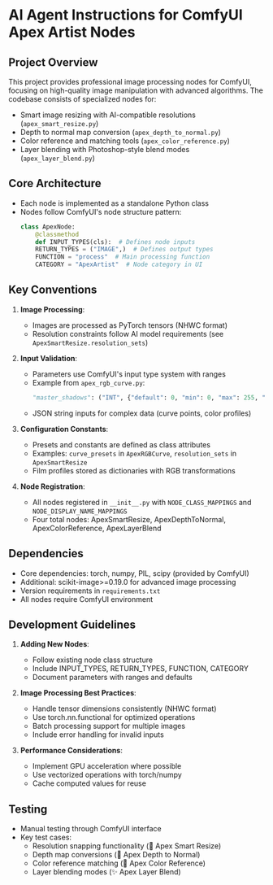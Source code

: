 # AI Agent Instructions for ComfyUI Apex Artist Nodes

## Project Overview
This project provides professional image processing nodes for ComfyUI, focusing on high-quality image manipulation with advanced algorithms. The codebase consists of specialized nodes for:
- Smart image resizing with AI-compatible resolutions (`apex_smart_resize.py`)
- Depth to normal map conversion (`apex_depth_to_normal.py`)
- Color reference and matching tools (`apex_color_reference.py`)
- Layer blending with Photoshop-style blend modes (`apex_layer_blend.py`)

## Core Architecture
- Each node is implemented as a standalone Python class
- Nodes follow ComfyUI's node structure pattern:
  ```python
  class ApexNode:
      @classmethod
      def INPUT_TYPES(cls):  # Defines node inputs
      RETURN_TYPES = ("IMAGE",)  # Defines output types
      FUNCTION = "process"  # Main processing function
      CATEGORY = "ApexArtist"  # Node category in UI
  ```

## Key Conventions
1. **Image Processing**:
   - Images are processed as PyTorch tensors (NHWC format)
   - Resolution constraints follow AI model requirements (see `ApexSmartResize.resolution_sets`)

2. **Input Validation**:
   - Parameters use ComfyUI's input type system with ranges
   - Example from `apex_rgb_curve.py`:
     ```python
     "master_shadows": ("INT", {"default": 0, "min": 0, "max": 255, "step": 1})
     ```
   - JSON string inputs for complex data (curve points, color profiles)

3. **Configuration Constants**:
   - Presets and constants are defined as class attributes
   - Examples: `curve_presets` in `ApexRGBCurve`, `resolution_sets` in `ApexSmartResize`
   - Film profiles stored as dictionaries with RGB transformations

4. **Node Registration**:
   - All nodes registered in `__init__.py` with `NODE_CLASS_MAPPINGS` and `NODE_DISPLAY_NAME_MAPPINGS`
   - Four total nodes: ApexSmartResize, ApexDepthToNormal, ApexColorReference, ApexLayerBlend

## Dependencies
- Core dependencies: torch, numpy, PIL, scipy (provided by ComfyUI)
- Additional: scikit-image>=0.19.0 for advanced image processing
- Version requirements in `requirements.txt`
- All nodes require ComfyUI environment

## Development Guidelines
1. **Adding New Nodes**:
   - Follow existing node class structure
   - Include INPUT_TYPES, RETURN_TYPES, FUNCTION, CATEGORY
   - Document parameters with ranges and defaults

2. **Image Processing Best Practices**:
   - Handle tensor dimensions consistently (NHWC format)
   - Use torch.nn.functional for optimized operations
   - Batch processing support for multiple images
   - Include error handling for invalid inputs

3. **Performance Considerations**:
   - Implement GPU acceleration where possible
   - Use vectorized operations with torch/numpy
   - Cache computed values for reuse

## Testing
- Manual testing through ComfyUI interface
- Key test cases:
  - Resolution snapping functionality (🚀 Apex Smart Resize)
  - Depth map conversions (🎯 Apex Depth to Normal)
  - Color reference matching (🎨 Apex Color Reference)
  - Layer blending modes (✨ Apex Layer Blend)